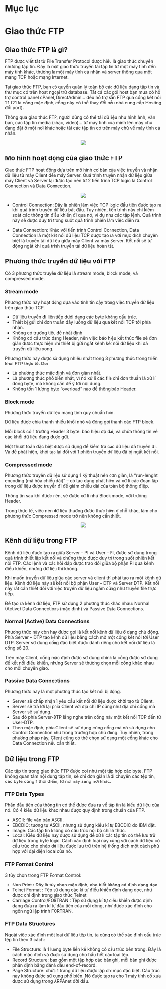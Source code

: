 # Mục lục

# Giao thức FTP
## Giao thức FTP là gì?
FTP được viết tắt từ File Transfer Protocol được hiểu là giao thức chuyển nhượng tập tin. Đây là một giao thức truyền tải tập tin từ một máy tính đến máy tính khác, thường là một máy tính cá nhân và server thông qua một mạng TCP hoặc mạng Internet.
  
Tại giao thức FTP, bạn có quyền quản lý toàn bộ các dữ liệu dạng tập tin và thư mục có trên host ngoại trừ database. Tất cả các gói host bạn mua có hỗ trợ control panel cPanel, DirectAdmin… đều hỗ trợ sẵn FTP qua cổng kết nối 21 (21 là cổng mặc định, cổng này có thể thay đổi nếu nhà cung cấp Hosting đổi port).

Thông qua giao thức FTP, người dùng có thể tải dữ liệu như hình ảnh, văn bản, các tập tin media (nhạc, video)… từ máy tính của mình lên máy chủ đang đặt ở một nơi khác hoặc tải các tập tin có trên máy chủ về máy tính cá nhân.

<p align="center">
  <img src="https://www.totolink.vn/public/uploads/img_article/giaothucftplaginhungdieubanchuabietvegiaothucftp-1.png">
</p>

## Mô hình hoạt động của giao thức FTP
Giao thức FTP hoạt động dựa trên mô hình cơ bản của việc truyền và nhận dữ liệu từ máy Client đến máy Server. Quá trình truyền nhận dữ liệu giữa máy Client và Server lại được tạo nên từ 2 tiến trình TCP logic là Control Connection và Data Connection.

<p align="center">
  <img src="https://user-images.githubusercontent.com/111716161/186089478-a059e4e8-ebf1-470c-912c-7f4fc5cdb9c0.png"/>
</p>

- Control Connection: Đây là phiên làm việc TCP logic đầu tiên được tạo ra khi quá trình truyền dữ liệu bắt đầu. Tuy nhiên, tiến trình này chỉ kiểm soát các thông tin điều khiển đi qua nó, ví dụ như các tập lệnh. Quá trình này sẽ được duy trì trong suốt quá trình phiên làm việc diễn ra.

- Data Connection: Khác với tiến trình Control Connection, Data Connection là một kết nối dữ liệu TCP được tạo ra với mục đích chuyên biệt là truyền tải dữ liệu giữa máy Client và máy Server. Kết nối sẽ tự động ngắt khi quá trình truyền tải dữ liệu hoàn tất.

## Phương thức truyền dữ liệu với FTP

Có 3 phương thức truyền dữ liệu là stream mode, block mode, và compressed mode.

### Stream mode
Phương thức này hoạt động dựa vào tính tin cậy trong việc truyền dữ liệu trên giao thức TCP.
- Dữ liệu truyền đi liên tiếp dưới dạng các byte không cấu trúc.
- Thiết bị gửi chỉ đơn thuần đẩy luồng dữ liệu qua kết nối TCP tới phía nhận.
- Không có trường tiêu đề nhất định
- Không có cấu trúc dạng Header, nên việc báo hiệu kết thúc file sẽ đơn giản được thực hiện khi thiết bị gửi ngắt kênh kết nối dữ liệu khi đã truyền dữ liệu xong.

Phương thức này được sử dụng nhiều nhất trong 3 phương thức trong triển khai FTP thực tế. Do:
- Là phương thức mặc định và đơn giản nhất.
- Là phương thức phổ biến nhất, vì nó xử lí các file chỉ đơn thuần là xử lí dòng byte, mà không cần để ý tới nội dung.
- Không tốn 1 lượng byte “overload” nào để thông báo Header.

### Block mode
Phương thức truyền dữ liệu mang tính quy chuẩn hơn.

Dữ liệu được chia thành nhiều khối nhỏ và đóng gói thành các FTP block.

Mỗi block có 1 trường Header 3 byte: báo hiệu độ dài, và chứa thông tin về các khối dữ liệu đang được gửi.

Một thuật toán đặc biệt được sử dụng để kiểm tra các dữ liệu đã truyền đi. Và để phát hiện, khởi tạo lại đối với 1 phiên truyền dữ liệu đã bị ngắt kết nối.

### Compressed mode
Phương thức truyền dữ liệu sử dụng 1 kỹ thuật nén đơn giản, là “run-lenght encoding (mã hóa chiều dài)” – có tác dụng phát hiện và xử lí các đoạn lặp trong dữ liệu được truyền đi để giảm chiều dài của toàn bộ thông điệp.

Thông tin sau khi được nén, sẽ được xử lí như Block mode, với trường Header.

Trong thực tế, việc nén dữ liệu thường được thực hiện ở chỗ khác, làm cho phương thức Compressed mode trở nên không cần thiết.
<p align="center">
  <img src="https://user-images.githubusercontent.com/111716161/186089680-94f93ca7-00cf-4cc2-b9a3-714fa9071467.png"/>
</p>

## Kênh dữ liệu trong FTP

Kênh dữ liệu được tạo ra giữa Server – PI và User – PI, được sử dụng trong quá trình thiết lập kết nối và chứng thực được duy trì trong suốt phiên kết nối FTP. Các lệnh và các hồi đáp được trao đổi giữa bộ phận PI qua kênh điều khiển, nhưng dữ liệu thì không.

Khi muốn truyền dữ liệu giữa các server và client thì phải tạo ra một kênh dữ liệu. Kênh dữ liệu này sẽ kết nối bộ phận User – DTP và Server DTP. Kết nối này rất cần thiết đối với việc truyền dữ liệu ngầm cũng như truyền file trực tiếp.

Để tạo ra kênh dữ liệu, FTP sử dụng 2 phương thức khác nhau: Normal (Active) Data Connections (mặc định) và Passive Data Connections.

### Normal (Active) Data Connections
Phương thức này còn hay được gọi là kết nối kênh dữ liệu ở dạng chủ động. Phía Server – DTP tạo kênh dữ liệu bằng cách mở một cổng kết nối tới User DTP. Server sử dụng cổng đặc biệt được dành riêng cho kết nối dữ liệu là cổng số 20.

Trên máy Client, cổng mặc định được sử dụng chính là cổng được sử dụng để kết nối điều khiển, nhưng Server sẽ thường chọn mỗi cổng khác nhau cho mỗi chuyển giao.

### Passive Data Connections
Phương thức này là một phương thức tạo kết nối bị động.
- Server sẽ chấp nhận 1 yêu cầu kết nối dữ liệu được khởi tạo từ Client.
- Server sẽ trả lời lại phía Client với địa chỉ IP cũng như địa chỉ cổng mà Server sẽ sử dụng.
- Sau đó phía Server-DTP lắng nghe trên cổng này một kết nối TCP đến từ User-DTP.
- Theo mặc định, phía Client sẽ sử dụng cùng cổng mà nó sử dụng cho Control Connection như trong trường hợp chủ động. Tuy nhiên, trong phương pháp này, Client cũng có thể chọn sử dụng một cổng khác cho Data Connection nếu cần thiết.

## Dữ liệu trong FTP
Các tập tin trong giao thức FTP được coi như một tập hợp các byte. FTP không quan tâm nội dung tập tin, sẽ chỉ đơn giản là di chuyển các tệp tin, các byte cùng 1 thời điểm, từ nơi này sang nơi khác.
### FTP Data Types
Phần đầu tiên của thông tin có thể được đưa ra về tập tin là kiểu dữ liệu của nó. Có 4 kiểu dữ liệu khác nhau được quy định trong chuẩn của FTP.
- ASCII: file văn bản ASCII.
- EBCDIC: tương tự ASCII, nhưng sử dụng kiểu kí tự EBCDIC do IBM đặt.
- Image: Các tập tin không có cấu trúc nội bộ chính thức.
- Local: Kiểu dữ liệu này được sử dụng để xử lí các tập tin có thể lưu trữ dữ liệu trong byte logic. Cách xác định loại này cùng với cách dữ liệu có cấu trúc cho phép dữ liệu được lưu trữ trên hệ thống đích một cách phù hợp với đại diện local của nó.
### FTP Format Control
3 tùy chọn trong FTP Format Control:
- Non Print : Đây là tùy chọn mặc định, cho biết không có định dạng dọc
- Telnet Format : Tệp sử dụng các kí tự điều khiển định dạng dọc, như được chỉ định trong giao thức Telnet
- Carriage Control/FORTRAN : Tệp sử dụng kí tự điều khiển được định dạng đưa ra làm kí tự đầu tiên của mỗi dòng, như được xác định cho ngôn ngữ lập trình FORTRAN.
### FTP Data Structures
Ngoài việc xác định một loại dữ liệu tệp tin, ta cũng có thể xác định cấu trúc tệp tin theo 3 cách:
- File Structure: là 1 luồng byte liền kề không có cấu trúc bên trong. Đây là cách mặc định và được sử dụng cho hầu hết các loại tệp.
- Record Structure: bao gồm một tập hợp các bản ghi, mỗi bản ghi được phân định bằng đánh dấu end-of-record.
- Page Structure: chứa 1 trang dữ liệu được lập chỉ mục đặc biệt. Cấu trúc này không được sử dụng phổ biến. Nó được tạo ra cho 1 máy tính cổ xưa được sử dụng trong ARPAnet đời đầu.

